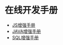 # 在线开发手册

- [JS增强手册](/user/admin/online/enhance/js/)
- [JAVA增强手册](/user/admin/online/enhance/java/)
- [SQL增强手册](/user/admin/online/enhance/sql/)
